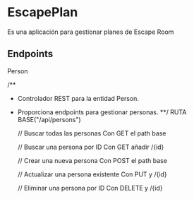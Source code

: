 # EscapePlan
Es una aplicación para gestionar planes de Escape Room

Endpoints
-------------------
Person

/**
 * Controlador REST para la entidad Person.
 * Proporciona endpoints para gestionar personas.
 **/
RUTA BASE("/api/persons")


    // Buscar todas las personas
    Con GET el path base


    // Buscar una persona por ID
    Con GET añadir /{id}
   

    // Crear una nueva persona
    Con POST el path base
    

    // Actualizar una persona existente
    Con PUT y /{id}
    

    // Eliminar una persona por ID
    Con DELETE y /{id}
    